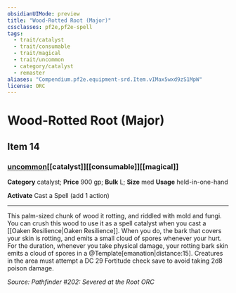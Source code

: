 ```yaml
---
obsidianUIMode: preview
title: "Wood-Rotted Root (Major)"
cssclasses: pf2e,pf2e-spell
tags:
  - trait/catalyst
  - trait/consumable
  - trait/magical
  - trait/uncommon
  - category/catalyst
  - remaster
aliases: "Compendium.pf2e.equipment-srd.Item.vIMax5wxd9zS1MpW"
license: ORC
---
```

# Wood-Rotted Root (Major)
## Item 14
### [uncommon](uncommon "Uncommon Rarity Trait")[[catalyst]][[consumable]][[magical]]

**Category** catalyst; 
**Price** 900 gp; 
**Bulk** L; **Size** med
**Usage** held-in-one-hand

**Activate** Cast a Spell (add 1 action)

* * *

This palm-sized chunk of wood it rotting, and riddled with mold and fungi. You can crush this wood to use it as a spell catalyst when you cast a [[Oaken Resilience|Oaken Resilience]]. When you do, the bark that covers your skin is rotting, and emits a small cloud of spores whenever your hurt. For the duration, whenever you take physical damage, your rotting bark skin emits a cloud of spores in a @Template\[emanation|distance:15\]. Creatures in the area must attempt a DC 29 Fortitude check save to avoid taking 2d8 poison damage.

*Source: Pathfinder #202: Severed at the Root*
*ORC*
